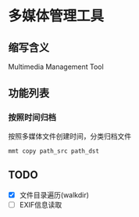 # 多媒体管理工具
## 缩写含义
Multimedia Management Tool

## 功能列表
### 按照时间归档
按照多媒体文件创建时间，分类归档文件
```
mmt copy path_src path_dst
```

## TODO
- [x] 文件目录遍历(walkdir)
- [ ] EXIF信息读取
